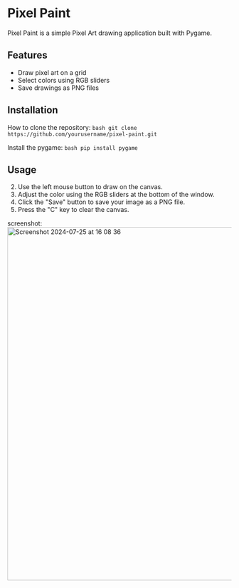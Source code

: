 # Pixel Paint

Pixel Paint is a simple Pixel Art drawing application built with Pygame.

## Features

- Draw pixel art on a grid
- Select colors using RGB sliders
- Save drawings as PNG files

## Installation

 How to clone the repository:
    ```bash
    git clone https://github.com/yourusername/pixel-paint.git
    ```

Install the pygame:
    ```bash
    pip install pygame
    ```
## Usage

2. Use the left mouse button to draw on the canvas.
3. Adjust the color using the RGB sliders at the bottom of the window.
4. Click the "Save" button to save your image as a PNG file.
5. Press the "C" key to clear the canvas.

screenshot:
<img width="792" alt="Screenshot 2024-07-25 at 16 08 36" src="https://github.com/user-attachments/assets/f540e732-f44d-48d5-bc78-2d1d89e58e63">


